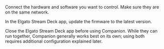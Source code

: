 Connect the hardware and software you want to control. Make sure they are on the same network.

In the Elgato Stream Deck app, update the firmware to the latest version.

Close the Elgato Stream Deck app before using Companion. While they can run together, Companion generally works best on its own; using both requires additional configuration explained later.
